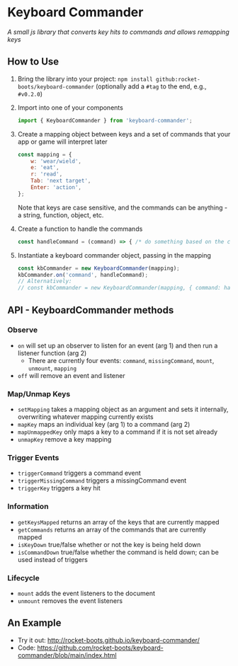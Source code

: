 # Keyboard Commander
*A small js library that converts key hits to commands and allows remapping keys*

## How to Use

1. Bring the library into your project: `npm install github:rocket-boots/keyboard-commander` (optionally add a `#tag` to the end, e.g., `#v0.2.0`)
2. Import into one of your components
    ```js
	import { KeyboardCommander } from 'keyboard-commander';
	```
3. Create a mapping object between keys and a set of commands that your app or game will interpret later
    ```js
	const mapping = {
		w: 'wear/wield',
		e: 'eat',
		r: 'read',
		Tab: 'next target',
		Enter: 'action',
	};
	```
	Note that keys are case sensitive, and the commands can be anything - a string, function, object, etc.

4. Create a function to handle the commands
    ```js
	const handleCommand = (command) => { /* do something based on the command received */ };
	```

5. Instantiate a keyboard commander object, passing in the mapping
    ```js
	const kbCommander = new KeyboardCommander(mapping);
	kbCommander.on('command', handleCommand);
	// Alternatively:
	// const kbCommander = new KeyboardCommander(mapping, { command: handleCommand });
	```

## API - KeyboardCommander methods

### Observe
* `on` will set up an observer to listen for an event (arg 1) and then run a listener function (arg 2)
  - There are currently four events: `command`, `missingCommand`, `mount`, `unmount`, `mapping`
* `off` will remove an event and listener

### Map/Unmap Keys
* `setMapping` takes a mapping object as an argument and sets it internally, overwriting whatever mapping currently exists
* `mapKey` maps an individual key (arg 1) to a command (arg 2)
* `mapUnmappedKey` only maps a key to a command if it is not set already
* `unmapKey` remove a key mapping

### Trigger Events
* `triggerCommand` triggers a command event
* `triggerMissingCommand` triggers a missingCommand event
* `triggerKey` triggers a key hit

### Information
* `getKeysMapped` returns an array of the keys that are currently mapped
* `getCommands` returns an array of the commands that are currently mapped
* `isKeyDown` true/false whether or not the key is being held down
* `isCommandDown` true/false whether the command is held down; can be used instead of triggers

### Lifecycle
* `mount` adds the event listeners to the document
* `unmount` removes the event listeners


## An Example

* Try it out: http://rocket-boots.github.io/keyboard-commander/
* Code: https://github.com/rocket-boots/keyboard-commander/blob/main/index.html
